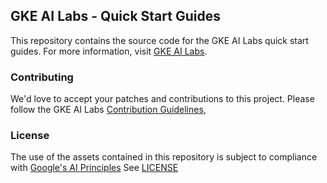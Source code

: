 ## GKE AI Labs - Quick Start Guides
This repository contains the source code for the GKE AI Labs quick start guides.
For more information, visit [GKE AI Labs](https://gke-ai-labs.dev).

### Contributing
We'd love to accept your patches and contributions to this project. Please follow the GKE AI Labs [Contribution Guidelines](https://github.com/ai-on-gke/website/blob/main/CONTRIBUTING.md),

### License
The use of the assets contained in this repository is subject to compliance with [Google's AI Principles]()
See [LICENSE](./LICENSE.md)
